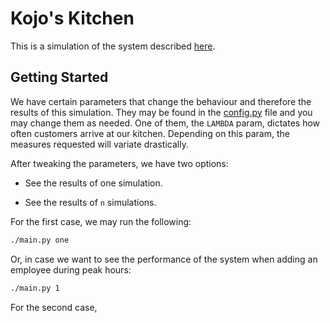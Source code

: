 # Kojo's Kitchen

This is a simulation of the system described [here](docs/proyectos-eventos-discretos-2019.pdf).

## Getting Started

We have certain parameters that change the behaviour and therefore the results of this simulation. They may be found in the [config.py](config.py) file and you may change them as needed. One of them, the `LAMBDA` param, dictates how often customers arrive at our kitchen. Depending on this param, the measures requested will variate drastically.

After tweaking the parameters, we have two options:

* See the results of one simulation.

* See the results of `n` simulations.

For the first case, we may run the following:

```bash
./main.py one
```

Or, in case we want to see the performance of the system when adding an employee during peak hours:

```bash
./main.py 1
```

For the second case, 


